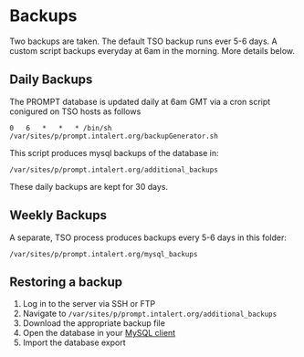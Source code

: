 Backups
===
Two backups are taken. The default TSO backup runs ever 5-6 days. A custom script backups everyday at 6am in the morning. More details below.



## Daily Backups
The PROMPT database is updated daily at 6am GMT via a cron script conigured on TSO hosts as follows
```
0	6	*	*	* /bin/sh /var/sites/p/prompt.intalert.org/backupGenerator.sh
```

This script produces mysql backups of the database in:

```/var/sites/p/prompt.intalert.org/additional_backups```


These daily backups are kept for 30 days.

## Weekly Backups
A separate, TSO process produces backups every 5-6 days in this folder:

```
/var/sites/p/prompt.intalert.org/mysql_backups
```

## Restoring a backup
1. Log in to the server via SSH or FTP
2. Navigate to ```/var/sites/p/prompt.intalert.org/additional_backups```
3. Download the appropriate backup file
4. Open the database in your [MySQL client](remote-database-access.md)
5. Import the database export